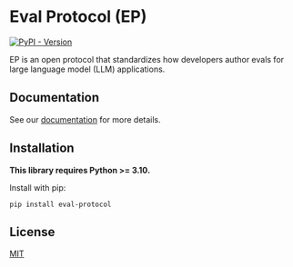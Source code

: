 # Eval Protocol (EP)

[![PyPI - Version](https://img.shields.io/pypi/v/eval-protocol)](https://pypi.org/project/eval-protocol/)

EP is an open protocol that standardizes how developers author evals for large
language model (LLM) applications.

## Documentation

See our [documentation](https://evalprotocol.io) for more details.

## Installation

**This library requires Python >= 3.10.**

Install with pip:

```
pip install eval-protocol
```

## License

[MIT](LICENSE)
